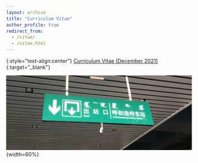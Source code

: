 ```yaml
---
layout: archive
title: "Curriculum Vitae"
author_profile: true
redirect_from: 
  - /vitae/
  - /vitae.html
---
```


{:style="text-align:center"}
[Curriculum Vitae (December 2021)](https://www.dropbox.com/s/l5zfratdkfuxedx/Vitae%202022.pdf?dl=0){:target="_blank"}

![imcapital](img_6323-1_copy.jpeg){width=60%}
